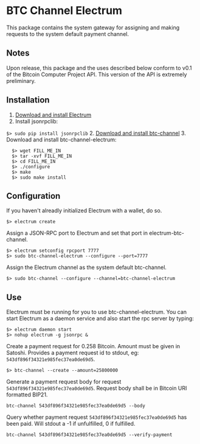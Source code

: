BTC Channel Electrum
====================

This package contains the system gateway for assigning and making requests to the system default payment channel.

Notes
-----

Upon release, this package and the uses described below conform to v0.1 of the Bitcoin Computer Project API. This version of the API is extremely preliminary.

Installation
------------

1. [Download and install Electrum](https://electrum.org/#download)
2. Install jsonrpclib:

  `$> sudo pip install jsonrpclib`
2. [Download and install btc-channel](https://github.com/BitcoinComputer/btc-channel)
3. Download and install btc-channel-electrum:

  ```
    $> wget FILL_ME_IN
    $> tar -xvf FILL_ME_IN
    $> cd FILL_ME_IN
    $> ./configure
    $> make
    $> sudo make install
  ```
  
Configuration
-------------

If you haven't alreadly initialized Electrum with a wallet, do so.
```
$> electrum create
```

Assign a JSON-RPC port to Electrum and set that port in electrum-btc-channel.
```
$> electrum setconfig rpcport 7777
$> sudo btc-channel-electrum --configure --port=7777
```

Assign the Electrum channel as the system default btc-channel.
```
$> sudo btc-channel --configure --channel=btc-channel-electrum
```

Use
---

Electrum must be running for you to use btc-channel-electrum. You can start Electrum as a daemon service and also start the rpc server by typing:
```
$> electrum daemon start
$> nohup electrum -g jsonrpc &
```

Create a payment request for 0.258 Bitcoin. Amount must be given in Satoshi. Provides a payment request id to stdout, eg: `543df896f34321e985fec37ea0de69d5`.
```
$> btc-channel --create --amount=25800000
```

Generate a payment request body for request `543df896f34321e985fec37ea0de69d5`. Request body shall be in Bitcoin URI formatted BIP21.
```
btc-channel 543df896f34321e985fec37ea0de69d5 --body
```

Query whether payment request `543df896f34321e985fec37ea0de69d5` has been paid. Will stdout a -1 if unfulfilled, 0 if fulfilled.
```
btc-channel 543df896f34321e985fec37ea0de69d5 --verify-payment
```
